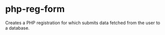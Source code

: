 # php-reg-form
Creates a PHP registration for which submits data fetched from the user to a database.
